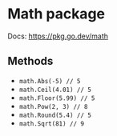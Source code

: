# Math package

Docs: https://pkg.go.dev/math

## Methods

- `math.Abs(-5) // 5`
- `math.Ceil(4.01) // 5`
- `math.Floor(5.99) // 5`
- `math.Pow(2, 3) // 8`
- `math.Round(5.4) // 5`
- `math.Sqrt(81) // 9`
